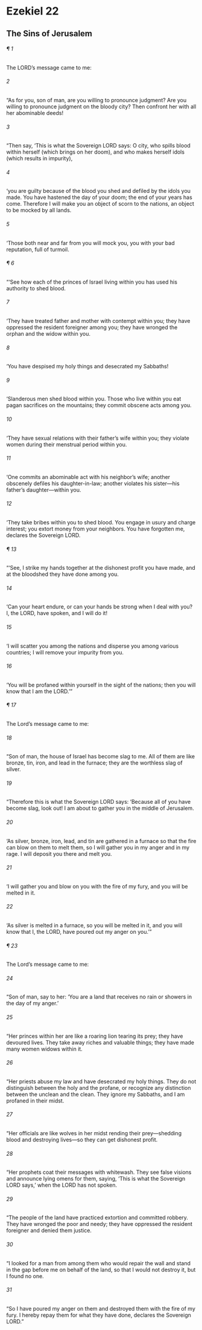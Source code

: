 # Ezekiel 22
## The Sins of Jerusalem
###### ¶ 1
The LORD’s message came to me:
###### 2
“As for you, son of man, are you willing to pronounce judgment? Are you willing to pronounce judgment on the bloody city? Then confront her with all her abominable deeds!
###### 3
“Then say, ‘This is what the Sovereign LORD says: O city, who spills blood within herself (which brings on her doom), and who makes herself idols (which results in impurity),
###### 4
‘you are guilty because of the blood you shed and defiled by the idols you made. You have hastened the day of your doom; the end of your years has come. Therefore I will make you an object of scorn to the nations, an object to be mocked by all lands.
###### 5
‘Those both near and far from you will mock you, you with your bad reputation, full of turmoil.
###### ¶ 6
“‘See how each of the princes of Israel living within you has used his authority to shed blood.
###### 7
‘They have treated father and mother with contempt within you; they have oppressed the resident foreigner among you; they have wronged the orphan and the widow within you.
###### 8
‘You have despised my holy things and desecrated my Sabbaths!
###### 9
‘Slanderous men shed blood within you. Those who live within you eat pagan sacrifices on the mountains; they commit obscene acts among you.
###### 10
‘They have sexual relations with their father’s wife within you; they violate women during their menstrual period within you.
###### 11
‘One commits an abominable act with his neighbor’s wife; another obscenely defiles his daughter-in-law; another violates his sister—his father’s daughter—within you.
###### 12
‘They take bribes within you to shed blood. You engage in usury and charge interest; you extort money from your neighbors. You have forgotten me, declares the Sovereign LORD.
###### ¶ 13
“‘See, I strike my hands together at the dishonest profit you have made, and at the bloodshed they have done among you.
###### 14
‘Can your heart endure, or can your hands be strong when I deal with you? I, the LORD, have spoken, and I will do it!
###### 15
‘I will scatter you among the nations and disperse you among various countries; I will remove your impurity from you.
###### 16
‘You will be profaned within yourself in the sight of the nations; then you will know that I am the LORD.’”
###### ¶ 17
The Lord’s message came to me:
###### 18
“Son of man, the house of Israel has become slag to me. All of them are like bronze, tin, iron, and lead in the furnace; they are the worthless slag of silver.
###### 19
“Therefore this is what the Sovereign LORD says: ‘Because all of you have become slag, look out! I am about to gather you in the middle of Jerusalem.
###### 20
‘As silver, bronze, iron, lead, and tin are gathered in a furnace so that the fire can blow on them to melt them, so I will gather you in my anger and in my rage. I will deposit you there and melt you.
###### 21
‘I will gather you and blow on you with the fire of my fury, and you will be melted in it.
###### 22
‘As silver is melted in a furnace, so you will be melted in it, and you will know that I, the LORD, have poured out my anger on you.’”
###### ¶ 23
The Lord’s message came to me:
###### 24
“Son of man, say to her: ‘You are a land that receives no rain or showers in the day of my anger.’
###### 25
“Her princes within her are like a roaring lion tearing its prey; they have devoured lives. They take away riches and valuable things; they have made many women widows within it.
###### 26
“Her priests abuse my law and have desecrated my holy things. They do not distinguish between the holy and the profane, or recognize any distinction between the unclean and the clean. They ignore my Sabbaths, and I am profaned in their midst.
###### 27
“Her officials are like wolves in her midst rending their prey—shedding blood and destroying lives—so they can get dishonest profit.
###### 28
“Her prophets coat their messages with whitewash. They see false visions and announce lying omens for them, saying, ‘This is what the Sovereign LORD says,’ when the LORD has not spoken.
###### 29
“The people of the land have practiced extortion and committed robbery. They have wronged the poor and needy; they have oppressed the resident foreigner and denied them justice.
###### 30
“I looked for a man from among them who would repair the wall and stand in the gap before me on behalf of the land, so that I would not destroy it, but I found no one.
###### 31
“So I have poured my anger on them and destroyed them with the fire of my fury. I hereby repay them for what they have done, declares the Sovereign LORD.”
